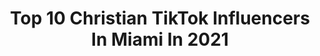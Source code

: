 ---
title: Top 10 Christian TikTok Influencers In Miami In 2021
description: >-
  Find top christian TikTok influencers in Miami in 2021. Most popular hashtags: #fyp #christian #greenscreen #miami.
platform: TikTok
hits: 18
text_top: See the best TikTok profiles on inBeat.
text_bottom: Our database aggregates 18 TikTok influencers like this in Miami, United States for you to collaborate.
profiles:
  - username: "melspdx"
    fullname: >-
      Melspdx
    bio: >-
      📍PNW Eat well, travel better, adventure often! ✈️ IG @melspdx Jesus 🙏🏼
    location: "United States"
    followers: 2774
    engagement: 641
    commentsToLikes: 0.142869
    id: ckc38aaqzx24y0j23yr24pa1i
    verified: false
    hashtags: "#upperleftusa, #portlandoregon, #foryou, #washingtoncheck"
  - username: "coloredh0mo"
    fullname: >-
      goodforum
    bio: >-
      this planet gets more ghetto everyday 👙OF subscription ⬇️
    location: "United States"
    followers: 66800
    engagement: 2679
    commentsToLikes: 0.022954
    id: ckcjiw42gd0p60j23nr7l5zt0
    verified: false
    hashtags: "#native, #fyp, #justice, #foryou"
  - username: "alisonkay"
    fullname: >-
      Alison Kay Bowles
    bio: >-
      Follow my store @lacycoe Jesus Follower,Traveler&Model Get my preset FREE👇🏼
    location: "United States"
    followers: 56000
    engagement: 373
    commentsToLikes: 0.051063
    id: ckai03mg661qr0i78oz1w9kcn
    verified: false
    hashtags: "#mlbplayer, #engagementring, #mlbwife, #proposal"
  - username: "gawviofficial"
    fullname: >-
      GAWVI
    bio: >-
      Official GAWVI page. HEATHEN 🌐 now available on all platforms! Broward 🇸🇻🇩🇴
    location: "United States"
    followers: 6093
    engagement: 1518
    commentsToLikes: 0.025846
    id: ck963gbasuov70j78zkyouhg0
    verified: false
    hashtags: "#dominican, #dominicano, #foryourpage, #latino"
  - username: "dena_habboush"
    fullname: >-
      Dena
    bio: >-
      🇮🇶 Trying to hit 35K 🥰 Follow me on insta: @dena_habboush & YouTube
    location: "United States"
    followers: 32300
    engagement: 457
    commentsToLikes: 0.030377
    id: ckbf8vw5wzkj00j23end8cpr4
    verified: false
    hashtags: "#smallbite, #arab, #lebanon, #egyptian"
  - username: "kristen.alexa"
    fullname: >-
      kristen
    bio: >-
      18 miami, florida aYo PeT cHeCk
    location: "United States"
    followers: 62300
    engagement: 1926
    commentsToLikes: 0.039873
    id: ckbwb39of0lab0j23t1or3ftz
    verified: false
    hashtags: "#greenscreenvideo, #fyp, #greenscreen, #duet"
  - username: "ashleystudioco"
    fullname: >-
      SWAG MATS
    bio: >-
      Miami 🌴 I just enjoy making stuff 🤓 Click this link to shop my doormats ↙️
    location: "United States"
    followers: 74800
    engagement: 828
    commentsToLikes: 0.019587
    id: ck9r92o7qetec0j78b6n8x9ks
    verified: false
    hashtags: "#fyp, #smallbusiness, #doormat, #foryoupage"
  - username: "thejacobhaynes03"
    fullname: >-
      Jacob
    bio: >-
      17 Christian Best basketball tiktoker CEO of epic dunks
    location: "United States"
    followers: 137000
    engagement: 1493
    commentsToLikes: 0.045370
    id: ckb165iihtkjy0j23erhqeqdq
    verified: false
    hashtags: "#greenscreen, #duet, #repost, #fyp"
  - username: "thegayrepublican"
    fullname: >-
      The Gay Republican
    bio: >-
      Click the link below to donate to Trump's legal fund!
    location: "United States"
    followers: 172800
    engagement: 2324
    commentsToLikes: 0.080619
    id: ck8qpxo9r5id70j789l5nbgbt
    verified: false
    hashtags: "#rondesantis2024, #gaysfortrump, #duet, #fl"
  - username: "thelindseycarter12"
    fullname: >-
      Lindsey Carter✨
    bio: >-
      •SWFL• •living for the one true king🦋•
    location: "United States"
    followers: 285400
    engagement: 1484
    commentsToLikes: 0.019634
    id: ckb9bpphsy17b0j235qs4f5t1
    verified: false
    hashtags: "#greenscreen, #relationship, #oikosonetrip, #christian"
---